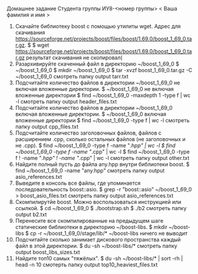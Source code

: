 Домашнее задание
Студента группы ИУ8-<номер группы> < Ваша фамилия и имя >

1. Скачайте библиотеку boost с помощью утилиты wget. Адрес для скачивания https://sourceforge.net/projects/boost/files/boost/1.69.0/boost_1_69_0.tar.gz.
$ $ wget https://sourceforge.net/projects/boost/files/boost/1.69.0/boost_1_69_0.tar.gz
результат скачивания не скопировал(
2. Разархивируйте скаченный файл в директорию ~/boost_1_69_0
$ ~/boost_1_69_0
$ mkdir ~/boost_1_69_0
$ tar -xvzf boost_1_69_0.tar.gz -C ~/boost_1_69_0
смотреть папку output tarr.txt
3. Подсчитайте количество файлов в директории ~/boost_1_69_0 не включая вложенные директории.
$ ~/boost_1_69_0 не включая вложенные директории
$ find ~/boost_1_69_0 -maxdepth 1 -type f | wc -l
смотреть папку output header_files.txt
4. Подсчитайте количество файлов в директории ~/boost_1_69_0 включая вложенные директории.
$ ~/boost_1_69_0 включая вложенные директории
$ find ~/boost_1_69_0 -type f | wc -l
смотреть папку output cpp_files.txt
5. Подсчитайте количество заголовочных файлов, файлов с расширением .cpp, сколько остальных файлов (не заголовочных и не .cpp).
$  find ~/boost_1_69_0 -type f -name "*.hpp" | wc -l
$ find ~/boost_1_69_0 -type f -name "*.cpp" | wc -l
$ find ~/boost_1_69_0 -type f ! -name "*.hpp" ! -name "*.cpp" | wc -l
смотреть папку output other.txt
6. Найдите полный пусть до файла any.hpp внутри библиотеки boost.
$ find ~/boost_1_69_0 -name "any.hpp"
смотреть папку output asio_references.txt
7. Выведите в консоль все файлы, где упоминается последовательность boost::asio.
$ grep -r "boost::asio" ~/boost_1_69_0 > boost_asio_files.txt
смотреть папку output asio_references.txt
8. Скомпилирутйе boost. Можно воспользоваться инструкцией или ссылкой.
$ cd ~/boost_1_69_0
$ ./bootstrap.sh
$ ./b2
смотреть папку output b2.txt
9. Перенесите все скомпилированные на предыдущем шаге статические библиотеки в директорию ~/boost-libs.
$ mkdir ~/boost-libs
$ cp -r ~/boost_1_69_0/stage/lib/* ~/boost-libs
ничего не выводит
10. Подсчитайте сколько занимает дискового пространства каждый файл в этой директории.
$ du -sh ~/boost-libs/*
смотреть папку output boost_libs_sizes.txt
11. Найдите топ10 самых "тяжёлых".
$ du -sh ~/boost-libs/* | sort -rh | head -n 10
смотерть папку output top10_heaviest_files.txt
